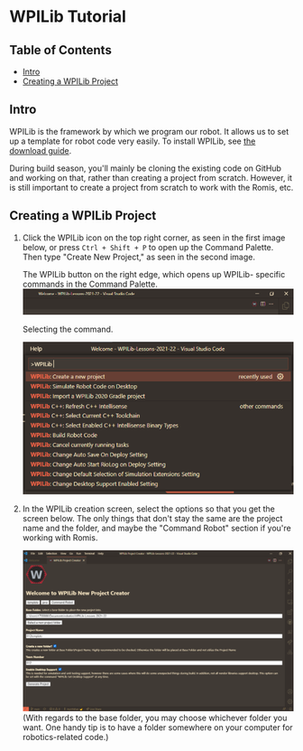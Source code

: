 # WPILib Tutorial

## Table of Contents
* [Intro](#Intro)
* [Creating a WPILib Project](#Creating-a-WPILib-Project)

## Intro

WPILib is the framework by which we program our robot. It allows us to set up a template for robot code very easily.
To install WPILib, see [the download guide](../DOWNLOAD-GUIDE.md).

During build season, you'll mainly be cloning the existing code on GitHub and working on that, rather than creating a project from scratch. However, it is still important to create a project from scratch to work with the Romis, etc.

## Creating a WPILib Project

1. Click the WPILib icon on the top right corner, as seen in the first image below, or press ```Ctrl + Shift + P``` to open up the Command Palette. Then type "Create New Project," as seen in the second image.

    The WPILib button on the right edge, which opens up WPILib- specific commands in the Command Palette.
    ![create new project, step 1](../static/Tutorials/WPILib1_projectCreation.png)
    
    Selecting the command.

    ![create new project, step 2](../static/Tutorials/WPILib2_projectCreation.png)

2. In the WPILib creation screen, select the options so that you get the screen below. The only things that don't stay the same are the project name and the folder, and maybe the "Command Robot" section if you're working with Romis.

    ![Creation screen](../static/Tutorials/WPILib3_projectCreatorScreen.png)
    (With regards to the base folder, you may choose whichever folder you want. One handy tip is to have a folder somewhere on your computer for robotics-related code.)

